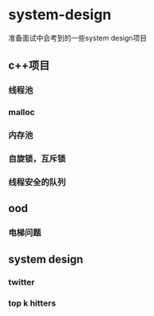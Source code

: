 # system-design
准备面试中会考到的一些system design项目

## c++项目
### 线程池
### malloc
### 内存池
### 自旋锁，互斥锁
### 线程安全的队列
## ood
### 电梯问题

## system design
### twitter
### top k hitters
